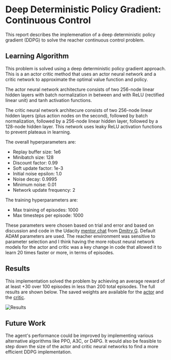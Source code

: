 # Deep Deterministic Policy Gradient: Continuous Control

This report describes the implemenation of a deep deterministic policy gradient (DDPG) to solve the reacher continuous control problem.

## Learning Algorithm

This problem is solved using a deep deterministic policy gradient approach. This is a an actor critic method that uses an actor neural network and a critic network to approximate the optimal value function and policy. 

The actor neural network architecture consists of two 256-node linear hidden layers with batch normalization in between and with ReLU (rectified linear unit) and tanh activation functions. 

The critic neural network architecure consists of two 256-node linear hidden layers (plus action nodes on the second), followed by batch normalization, followed by a 256-node linear hidden layer, followed by a 128-node hidden layer. This network uses leaky ReLU activation functions to prevent plateaus in learning. 

The overall hyperparameters are:
- Replay buffer size: 1e6
- Minibatch size: 128
- Discount factor: 0.99
- Soft update factor: 1e-3
- Initial noise epsilon: 1.0
- Noise decay: 0.9995
- Minimum noise: 0.01
- Network update frequency: 2

The training hyperparameters are:
- Max training of episodes: 1000
- Max timesteps per episode: 1000

These parameters were chosen based on trial and error and based on discussion and code in the Udacity [mentor chat](https://knowledge.udacity.com/questions/277763) from [Dmitry G](https://github.com/dimaga/drlnd-p2-continuous-control/tree/fb74f243bf83818da2cf81843006737ca3ce8388). Default ADAM parameters are used. The reacher environment was sensitive to parameter selection and I think having the more robust neural network models for the actor and critic was a key change in code that allowed it to learn 20 times faster or more, in terms of episodes.  

## Results

This implementation solved the problem by achieving an average reward of at least +30 over 100 episodes in less than 200 total episodes. The full results are shown below. The saved weights are available for the [actor](./control-ddpg/checkpoint_actor.pth) and the [critic](./control-ddpg/checkpoint_critic.pth). 

![Results](./results/score.png)

## Future Work

The agent's performance could be improved by implementing various alternative algorithms like PPO, A3C, or D4PG. It would also be feasible to step down the size of the actor and critic neural networks to find a more efficient DDPG implementation. 
